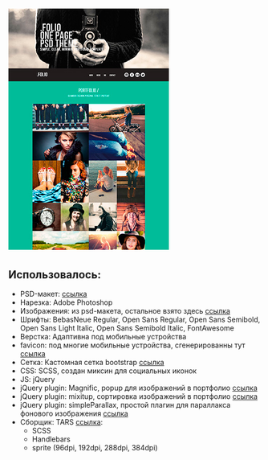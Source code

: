 # ![template folio-free](https://raw.githubusercontent.com/kopo4eweb/template-folio-free/master/screen.jpg)

## Использовалось:

+ PSD-макет: [ссылка](http://theuncreativelab.com/portfolio/folio-one-page-theme/)
+ Нарезка: Adobe Photoshop
+ Изображения: из psd-макета, остальное взято здесь [ссылка](https://www.pexels.com/search/people/)
+ Шрифты: BebasNeue Regular, Open Sans Regular, Open Sans Semibold, Open Sans Light Italic, Open Sans Semibold Italic, FontAwesome
+ Верстка: Адаптивна под мобильные устройства
+ favicon: под многие мобильные устройства, сгенерированны тут [ссылка](http://www.favicon-generator.org/)
+ Сетка: Кастомная сетка bootstrap [ссылка](http://getbootstrap.com/customize/?id=da9badbe2e35f86d1152)
+ CSS: SCSS, создан миксин для социальных иконок
+ JS: jQuery
+ jQuery plugin: Magnific, popup для изображений в портфолио [ссылка](http://dimsemenov.com/plugins/magnific-popup/)
+ jQuery plugin: mixitup, сортировка изображений в портфолио [ссылка](https://mixitup.kunkalabs.com/)
+ jQuery plugin: simpleParallax, простой плагин для параллакса фонового изображения [ссылка](http://kopo4eweb.github.io/simpleParallax/)
+ Сборщик: TARS [ссылка](https://github.com/tars/tars-cli):
    + SCSS
    + Handlebars
    + sprite (96dpi, 192dpi, 288dpi, 384dpi)


